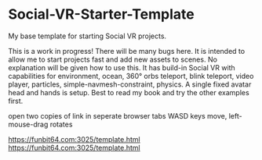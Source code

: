 # Social-VR-Starter-Template
My base template for starting Social VR projects.


This is a work in progress!  There will be many bugs here.
It is intended to allow me to start projects fast and add new assets to scenes. No explanation will be given how to use this. 
It has build-in Social VR with capabilities for environment, ocean, 360° orbs teleport, blink teleport, video player, particles, simple-navmesh-constraint, physics.
A single fixed avatar head and hands is setup.
Best to read my book and try the other examples first.

open two copies of link in seperate browser tabs
WASD keys move, left-mouse-drag rotates

<a href="https://funbit64.com:3025/template.html" target="_blank">https://funbit64.com:3025/template.html</a><br>
<a href="https://funbit64.com:3025/template.html" target="_blank">https://funbit64.com:3025/template.html</a>
